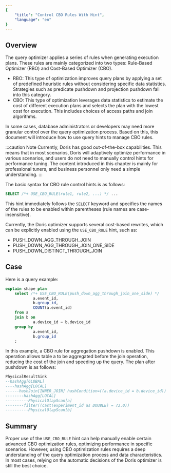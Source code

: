 ```yaml
---
{
    "title": "Control CBO Rules With Hint",
    "language": "en"
}
---
```


<!-- 
Licensed to the Apache Software Foundation (ASF) under one
or more contributor license agreements.  See the NOTICE file
distributed with this work for additional information
regarding copyright ownership.  The ASF licenses this file
to you under the Apache License, Version 2.0 (the
"License"); you may not use this file except in compliance
with the License.  You may obtain a copy of the License at

  http://www.apache.org/licenses/LICENSE-2.0

Unless required by applicable law or agreed to in writing,
software distributed under the License is distributed on an
"AS IS" BASIS, WITHOUT WARRANTIES OR CONDITIONS OF ANY
KIND, either express or implied.  See the License for the
specific language governing permissions and limitations
under the License.
-->

## Overview

The query optimizer applies a series of rules when generating execution plans. These rules are mainly categorized into two types: Rule-Based Optimizer (RBO) and Cost-Based Optimizer (CBO).

- RBO: This type of optimization improves query plans by applying a set of predefined heuristic rules without considering specific data statistics. Strategies such as predicate pushdown and projection pushdown fall into this category.
- CBO: This type of optimization leverages data statistics to estimate the cost of different execution plans and selects the plan with the lowest cost for execution. This includes choices of access paths and join algorithms.

In some cases, database administrators or developers may need more granular control over the query optimization process. Based on this, this document will introduce how to use query hints to manage CBO rules.

:::caution Note
Currently, Doris has good out-of-the-box capabilities. This means that in most scenarios, Doris will adaptively optimize performance in various scenarios, and users do not need to manually control hints for performance tuning. The content introduced in this chapter is mainly for professional tuners, and business personnel only need a simple understanding.
:::

The basic syntax for CBO rule control hints is as follows:

```sql
SELECT /*+ USE_CBO_RULE(rule1, rule2, ...) */ ...
```

This hint immediately follows the `SELECT` keyword and specifies the names of the rules to be enabled within parentheses (rule names are case-insensitive).

Currently, the Doris optimizer supports several cost-based rewrites, which can be explicitly enabled using the `USE_CBO_RULE` hint, such as:

- PUSH_DOWN_AGG_THROUGH_JOIN
- PUSH_DOWN_AGG_THROUGH_JOIN_ONE_SIDE
- PUSH_DOWN_DISTINCT_THROUGH_JOIN

## Case

Here is a query example:

```sql
explain shape plan
    select /*+ USE_CBO_RULE(push_down_agg_through_join_one_side) */
            a.event_id,
            b.group_id,
            COUNT(a.event_id)
    from a
    join b on
            a.device_id = b.device_id
    group by
            a.event_id,
            b.group_id
    ;
```

In this example, a CBO rule for aggregation pushdown is enabled. This operation allows table a to be aggregated before the join operation, reducing the cost of the join and speeding up the query. The plan after pushdown is as follows:

```sql
PhysicalResultSink
--hashAgg[GLOBAL]
----hashAgg[LOCAL]
------hashJoin[INNER_JOIN] hashCondition=((a.device_id = b.device_id)) otherCondition=()
--------hashAgg[LOCAL]
----------PhysicalOlapScan[a]
--------filter((cast(experiment_id as DOUBLE) = 73.0))
----------PhysicalOlapScan[b]
```

## Summary

Proper use of the `USE_CBO_RULE` hint can help manually enable certain advanced CBO optimization rules, optimizing performance in specific scenarios. However, using CBO optimization rules requires a deep understanding of the query optimization process and data characteristics. In most cases, relying on the automatic decisions of the Doris optimizer is still the best choice.
